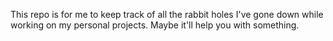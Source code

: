 This repo is for me to keep track of all the rabbit holes I've gone down
while working on my personal projects. Maybe it'll help you with something.
